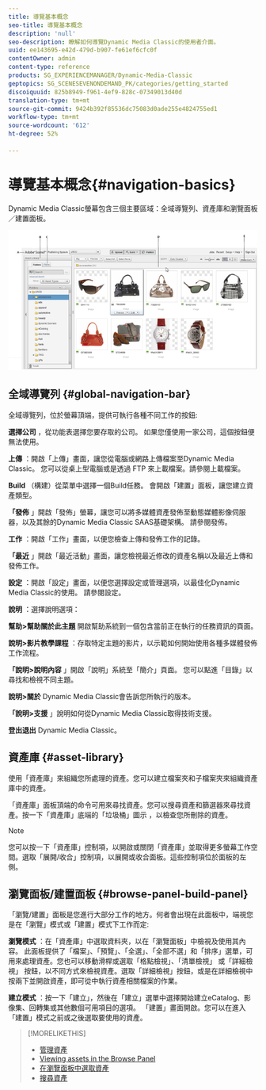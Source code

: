 ```yaml
---
title: 導覽基本概念
seo-title: 導覽基本概念
description: 'null'
seo-description: 瞭解如何導覽Dynamic Media Classic的使用者介面。
uuid: ee143695-e42d-479d-b907-fe61ef6cfc0f
contentOwner: admin
content-type: reference
products: SG_EXPERIENCEMANAGER/Dynamic-Media-Classic
geptopics: SG_SCENESEVENONDEMAND_PK/categories/getting_started
discoiquuid: 825b8949-f961-4ef9-828c-07349013d40d
translation-type: tm+mt
source-git-commit: 9424b392f85536dc75083d0ade255e4824755ed1
workflow-type: tm+mt
source-wordcount: '612'
ht-degree: 52%

---
```



# 導覽基本概念{#navigation-basics}

Dynamic Media Classic螢幕包含三個主要區域：全域導覽列、資產庫和瀏覽面板／建置面板。

![導覽基本概念](/help/assets/gs_navigation_basics_popup_popup.png)

## 全域導覽列 {#global-navigation-bar}

全域導覽列，位於螢幕頂端，提供可執行各種不同工作的按鈕:

**選擇公司** ，從功能表選擇您要存取的公司。 如果您僅使用一家公司，這個按鈕便無法使用。

**上傳** ：開啟「上傳」畫面，讓您從電腦或網路上傳檔案至Dynamic Media Classic。 您可以從桌上型電腦或是透過 FTP 來上載檔案。請參閱上載檔案。

**Build** （構建）從菜單中選擇一個Build任務。 會開啟「建置」面板，讓您建立資產類型。

**「發佈** 」開啟「發佈」螢幕，讓您可以將多媒體資產發佈至動態媒體影像伺服器，以及其餘的Dynamic Media Classic SAAS基礎架構。 請參閱發佈。

**工作** ：開啟「工作」畫面，以便您檢查上傳和發佈工作的記錄。

**「最近** 」開啟「最近活動」畫面，讓您檢視最近修改的資產名稱以及最近上傳和發佈工作。

**設定** ：開啟「設定」畫面，以便您選擇設定或管理選項，以最佳化Dynamic Media Classic的使用。 請參閱設定。

**說明** ：選擇說明選項：

**幫助>幫助關於此主題** 開啟幫助系統到一個包含當前正在執行的任務資訊的頁面。

**說明>影片教學課程** ：存取特定主題的影片，以示範如何開始使用各種多媒體發佈工作流程。

**「說明>說明內容** 」開啟「說明」系統至「簡介」頁面。 您可以點進「目錄」以尋找和檢視不同主題。

**說明>關於** Dynamic Media Classic會告訴您所執行的版本。

**「說明>支援** 」說明如何從Dynamic Media Classic取得技術支援。

**登出退出** Dynamic Media Classic。

## 資產庫 {#asset-library}

使用「資產庫」來組織您所處理的資產。您可以建立檔案夾和子檔案夾來組織資產庫中的資產。

「資產庫」面板頂端的命令可用來尋找資產。您可以搜尋資產和篩選器來尋找資產。按一下「資產庫」底端的「垃圾桶」圖示 ，以檢查您所刪除的資產。

>[!NOTE]
>
>您可以按一下「資產庫」控制項，以開啟或關閉「資產庫」並取得更多螢幕工作空間。選取「展開/收合」控制項，以展開或收合面板。這些控制項位於面板的左側。

## 瀏覽面板/建置面板 {#browse-panel-build-panel}

「瀏覽/建置」面板是您進行大部分工作的地方。何者會出現在此面板中，端視您是在「瀏覽」模式或「建置」模式下工作而定:

**瀏覽模式** ：在「資產庫」中選取資料夾，以在「瀏覽面板」中檢視及使用其內容。 此面板提供了「檔案」、「預覽」、「全選」、「全部不選」和「排序」選單，可用來處理資產。您也可以移動滑桿或選取「格點檢視」、「清單檢視」 或「詳細檢視」 按鈕，以不同方式來檢視資產。選取「詳細檢視」按鈕，或是在詳細檢視中按兩下並開啟資產，即可從中執行資產相關檔案的作業。

**建立模式** ：按一下「建立」，然後在「建立」選單中選擇開始建立eCatalog、影像集、回轉集或其他數個可用項目的選項。 「建置」畫面開啟。您可以在進入「建置」模式之前或之後選取要使用的資產。

>[!MORELIKETHIS]
>
>* [管理資產](about-managing-assets.md)
>* [Viewing assets in the Browse Panel](viewing-assets-browse-panel.md#viewing_assets_in_the_browse_panel)
>* [在瀏覽面板中選取資產](selecting-assets-browse-panel.md#selecting_assets_in_the_browse_panel)
>* [搜尋資產](searching-assets.md#searching_assets)

